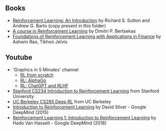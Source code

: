 
## Books

- [Reinforcement Learning: An Introduction](https://web.stanford.edu/class/psych209/Readings/SuttonBartoIPRLBook2ndEd.pdf) by Richard S. Sutton and Andrew G. Barto (copy present in this folder)
- [A course in Reinforcement Learning](https://www.mit.edu/~dimitrib/RLCOURSECOMPLETE%202ndEDITION.pdf) by Dimitri P. Bertsekas
- [Foundations of Reinforcement Learning with
Applications in Finance](https://stanford.edu/~ashlearn/RLForFinanceBook/book.pdf) by Ashwin Rao, Tikhon Jelvis

## Youtube
- 'Graphics in 5 Minutes' channel
    - [RL from scratch](https://www.youtube.com/watch?v=vXtfdGphr3c&ab_channel=Graphicsin5Minutes)
    - [RL: AlphaGo](https://www.youtube.com/watch?v=4PyWLgrt7YY)
    - [RL: ChatGPT and RLHF](https://www.youtube.com/watch?v=WMmGzx-jWvs)
- [Stanford CS234 Introduction to Reinforcement Learning](https://www.youtube.com/watch?v=WsvFL-LjA6U&ab_channel=StanfordOnline) from Stanford University
- [UC Berkeley CS285 Deep RL](https://www.youtube.com/playlist?list=PL_iWQOsE6TfVYGEGiAOMaOzzv41Jfm_Ps) from UC Berkeley
-  [Introduction to Reinforcement Learning](https://www.youtube.com/watch?v=2pWv7GOvuf0&ab_channel=GoogleDeepMind) by David Silver - Google DeepMind (2015)
- [Reinforcement Learning 1: Introduction to Reinforcement Learning](https://www.youtube.com/watch?v=ISk80iLhdfU&ab_channel=GoogleDeepMind) by Hado Van Hasselt - Google DeepMind (2018)